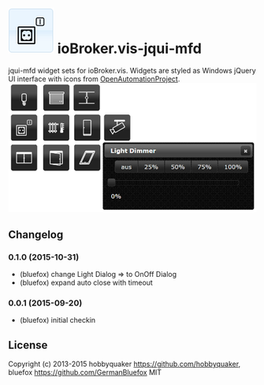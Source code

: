 ![Logo](admin/jqui-mfd.png)
ioBroker.vis-jqui-mfd
============

jqui-mfd widget sets for ioBroker.vis. Widgets are styled as Windows jQuery UI interface with icons from [OpenAutomationProject](https://github.com/OpenAutomationProject/knx-uf-iconset).
![Screenshot](img/Demo2.png)

## Changelog

### 0.1.0 (2015-10-31)
- (bluefox) change Light Dialog => to OnOff Dialog
- (bluefox) expand auto close with timeout

### 0.0.1 (2015-09-20)
- (bluefox) initial checkin

## License
 Copyright (c) 2013-2015 hobbyquaker https://github.com/hobbyquaker, bluefox https://github.com/GermanBluefox
 MIT
